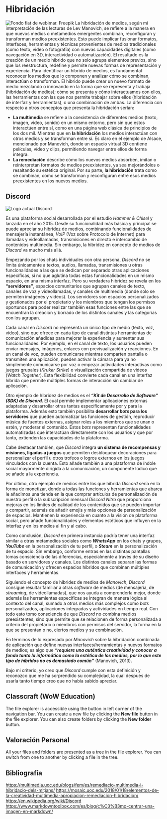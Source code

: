 # Hibridación
![Fondo flat de webimar. Freepik](https://img.freepik.com/vector-gratis/fondo-flat-webinar_23-2147763162.jpg?uid=R31427158&ga=GA1.1.699699077.1747407707&semt=ais_hybrid&w=740)
La hibridación de medios, según mi interpretación de las lecturas de Lev Manovich, se refiere a la manera en que  nuevos medios o metamedios emergentes combinan, reconfiguran y transforman medios preexistentes. Esto puede implicar fusionar formatos, interfaces, herramientas y técnicas provenientes de medios tradicionales (como texto, video o fotografía) con nuevas capacidades digitales (como navegación en 3D, interactividad o automatización). El resultado es la creación de un medio híbrido que no solo agrupa elementos previos, sino que los reestructura, redefine y permite nuevas formas de representación y experiencia.
Para identificar un híbrido de medios, es fundamental reconocer los medios que lo componen y analizar cómo se combinan, interactúan o transforman. El híbrido puede crear un nuevo formato de medio mezclando o innovando en la forma que se representa y trabaja (hibridación de medios); cómo se presenta y cómo interactuamos con ellos, las herramientas con las que nos permite trabajar sobre ellos (hibridación de interfaz y  herramientas), o una combinación de ambas. 
La diferencia con respecto a otros conceptos que presenta la hibridación serían:
	

 -  **La multimedia** se refiere a la coexistencia de diferentes medios (texto, imagen, video, sonido) en un mismo entorno, pero sin que estos interactúen entre sí, como en una página web clásica de principios de los dos mil. Mientras que en **la hibridación** los medios interactúan con otros medios y se transforman entre sí. Es claro en el ejemplo de Alsace, mencionado por Manovich, donde un espacio virtual 3D contiene películas, vídeo y clips, permitiendo navegar entre ellos de forma integra.
 - **La remediación** describe cómo los nuevos medios absorben, imitan o reinterpretan formatos de medios preexistentes, ya sea mejorándolos o resaltando su estética original. Por su parte, **la hibridación** trata como se combinan, como se transforman y reconfiguran entre esos medios preexistentes en los nuevos medios.

## Discord
![Logo actual Discord](https://upload.wikimedia.org/wikipedia/en/thumb/9/98/Discord_logo.svg/330px-Discord_logo.svg.png)


Es una plataforma social desarrollada por el estudio *Hammer & Chisel* y lanzada en el año 2015. Desde su funcionalidad más básica y principal se puede apreciar su hibridez de medios, combinando funcionalidades de mensajería instantánea, *VoIP* (Voz sobre Protocolo de Internet) para llamadas y videollamadas, transmisiones en directo e intercambio de contenidos multimedia. Sin embargo, la hibridez en concepto de medios de *Discord*
 va mucho más allá.

Empezando por los chats individuales con otra persona, *Discord* no se limita únicamente a textos, audios, llamadas, transmisiones u otras funcionalidades a las que se dedican por separado otras aplicaciones específicas, si no que aglutina todas estas funcionalidades en un mismo espacio, en una misma interfaz. Pero su verdadera hibridez se revela en los **“servidores”**, espacios comunitarios que agrupan canales de texto, canales de voz y videollamadas, y canales de multimedia (donde solo se permiten imágenes y videos). Los servidores son espacios personalizados y gestionados por el propietario y los miembros que tengan los permisos oportunos para poder realizar también esas funciones entre las que se encuentran la creación y borrado de los distintos canales y las categorías con los agrupan.

Cada canal en *Discord* no representa un único tipo de medio (texto, voz, vídeo), sino que ofrece en cada tipo de canal distintas herramientas de comunicación añadidas para mejorar la experiencia y aumentar sus funcionalidades. Por ejemplo, en el canal de texto, los usuarios pueden enviar mensajes, imágenes, enlaces con previsualización y reacciones. En un canal de voz, pueden comunicarse mientras comparten pantalla o transmiten una aplicación, pueden activar la cámara para ya no simplemente comunicarse por voz o empezar actividades interactivas como juegos grupales (*Kruker Strike*) o visualización compartida de videos (*Watch Together*). Esta flexibilidad convierte cada canal en una interfaz híbrida que permite múltiples formas de interacción sin cambiar de aplicación.

Otro ejemplo de hibridez de medios es el ***“Kit de Desarrollo de Software” (SDK) de Discord***. El cual permite implementar aplicaciones externas adaptadas y desarrollar otras tantas específicamente por y para la plataforma. Además esto también posibilita **desarrollar *bots* para los servidores** que pueden automatizar las funciones de gestión, reproducir música de fuentes externas, asignar roles a los miembros que se unan o estén, y moderar el contenido. Estos *bots* representan funcionalidades automatizadas que interactúan directamente con los usuarios y que por tanto, extienden las capacidades de la plataforma.

Cabe destacar también, que *Discord* integra **un sistema de recompensas y misiones, ligadas a juegos** que permiten desbloquear decoraciones para personalizar el perfil u otros trofeos o logros externos en los juegos vinculados con la cuenta. Esto añade también a una plataforma de índole social mayormente dirigida a la comunicación, un componente lúdico que se añade a la experiencia.

Por último, otro ejemplo de medios entre los que hibrida *Discord* sería en la forma de monetizar, donde a todas las funciones y herramientas que abarca le añadimos una tienda en la que comprar artículos de personalización de nuestro perfil o la subscripción mensual *Discord Nitro* que proporciona mejoras en los límites de calidad de los contenidos que se pueden importar y compartir, además de añadir emojis y más opciones de personalización de espacios. Mantienen la experiencia en cuanto a la visión de plataforma social, pero añade funcionalidades y elementos estéticos que influyen en la interfaz y en los medios al fin y al cabo.

Como conclusión, *Discord* en primera instancia podría tener una interfaz similar a otras metamedios sociales como ***WhatsApp*** en los chats y grupos, ***YouTube*** en la personalización de tu perfil, o ***Steam*** en la personalización de tu espacio. Sin embargo, conforme entras en las distintas pantallas tomas consciencia de las diferencias, especialmente a través de su diseño basado en servidores y canales. Los distintos canales separan las formas de comunicación y ofrecen espacios híbridos que combinan múltiples interfaces y herramientas.

Siguiendo el concepto de hibridez de medios de *Manovich*, *Discord* consigue resultar familiar a otras *software* de medios (de mensajería, de *streaming*, de videollamadas), que nos ayuda a comprenderla mejor, donde además las herramientas específicas se integran de manera lógica al contexto del canal, sumado a otros medios más complejos como *bots* personalizados, aplicaciones integradas y actividades en tiempo real. Con todo esto tomo consciencia de que *Discord* no combina medios preexistentes, sino que permite que se relacionen de forma personalizada a criterio del propietario o miembros con permisos del servidor, la forma en la que se presentan o no, ciertos medios y su combinación.

En términos de lo expresado por *Manovich* sobre la hibridación combinada de aplicación que define nuevas interfaces/herramientas y nuevos formatos de medios; es algo que ***“requiere una auténtica creatividad y conocer a fondo tanto la informática como la estética de los medios, por lo que este tipo de híbridos no es demasiado común”*** (Manovich, 2013).

Bajo mi criterio, yo creo que *Discord* cumple con esta definición y reconozco que me ha sorprendido su complejidad, la cual después de usarla tanto tiempo creo que no había sabido apreciar.

## Classcraft (WoW Education)

The file explorer is accessible using the button in left corner of the navigation bar. You can create a new file by clicking the **New file** button in the file explorer. You can also create folders by clicking the **New folder** button.

## Valoración Personal 
All your files and folders are presented as a tree in the file explorer. You can switch from one to another by clicking a file in the tree.

## Bibliografía


https://multimedia.uoc.edu/blogs/fem/es/remediacio-multimedia-i-hibridacio-dels-mitjans/
https://mosaic.uoc.edu/2018/01/18/elementos-de-la-creatividad-multimedia-apropiacion-remediacion-hibridacion/
https://en.wikipedia.org/wiki/Discord
https://www.markdowntoolbox.com/es/blog/c%C3%B3mo-centrar-una-imagen-en-markdown/
